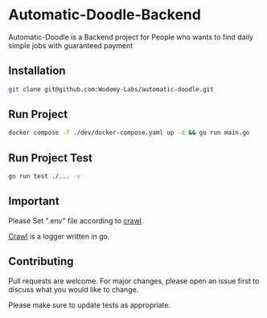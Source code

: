 # Automatic-Doodle-Backend
Automatic-Doodle is a Backend project for People who wants to find daily simple jobs with guaranteed payment
## Installation


```bash
git clone git@github.com:Wodemy-Labs/automatic-doodle.git
```

## Run Project

```bash
docker compose -f ./dev/docker-compose.yaml up -d && go run main.go
```

## Run Project Test

```bash
go run test ./... -v
```
## Important

Please Set  ".env"  file according to [crawl](https://github.com/Wodemy-Labs/crawl).

[Crawl](https://github.com/Wodemy-Labs/crawl) is a logger written in go.

## Contributing

Pull requests are welcome. For major changes, please open an issue first
to discuss what you would like to change.

Please make sure to update tests as appropriate.

